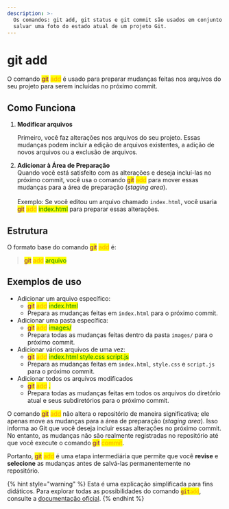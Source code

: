 ```yaml
---
description: >-
  Os comandos: git add, git status e git commit são usados em conjunto para
  salvar uma foto do estado atual de um projeto Git.
---
```


# git add

O comando <mark style="color:purple;">git</mark> <mark style="color:orange;">add</mark> é usado para preparar mudanças feitas nos arquivos do seu projeto para serem incluídas no próximo commit.

## **Como Funciona**

1.  **Modificar arquivos**

    Primeiro, você faz alterações nos arquivos do seu projeto. Essas mudanças podem incluir a edição de arquivos existentes, a adição de novos arquivos ou a exclusão de arquivos.&#x20;
2. **Adicionar à Área de Preparação**\
   Quando você está satisfeito com as alterações e deseja incluí-las no próximo commit, você usa o comando <mark style="color:purple;">git</mark> <mark style="color:orange;">add</mark> para mover essas mudanças para a área de preparação (_staging area_).\
   \
   Exemplo:  Se você editou um arquivo chamado `index.html`, você usaria <mark style="color:purple;">git</mark> <mark style="color:orange;">add</mark> <mark style="color:green;">index.html</mark> para preparar essas alterações.

## **Estrutura**

O formato base do comando <mark style="color:purple;">git</mark> <mark style="color:orange;">add</mark> é:

> <mark style="color:purple;">git</mark> <mark style="color:orange;">add</mark> <mark style="color:green;">arquivo</mark>

## **Exemplos de uso**

* Adicionar um arquivo específico:
  * <mark style="color:purple;">git</mark> <mark style="color:orange;">add</mark> <mark style="color:green;">index.html</mark>
  * Prepara as mudanças feitas em `index.html` para o próximo commit.
* Adicionar uma pasta específica:
  * <mark style="color:purple;">git</mark> <mark style="color:orange;">add</mark> <mark style="color:green;">images/</mark>
  * Prepara todas as mudanças feitas dentro da pasta `images/` para o próximo commit.
* Adicionar vários arquivos de uma vez:
  * <mark style="color:purple;">git</mark> <mark style="color:orange;">add</mark> <mark style="color:green;">index.html style.css script.js</mark>
  * Prepara as mudanças feitas em `index.html`, `style.css` e `script.js` para o próximo commit.
* Adicionar todos os arquivos modificados
  * <mark style="color:purple;">git</mark> <mark style="color:orange;">add</mark> <mark style="color:green;">.</mark>
  * Prepara todas as mudanças feitas em todos os arquivos do diretório atual e seus subdiretórios para o próximo commit.

O comando <mark style="color:purple;">git</mark> <mark style="color:orange;">add</mark> não altera o repositório de maneira significativa; ele apenas move as mudanças para a área de preparação (_staging area_). Isso informa ao Git que você deseja incluir essas alterações no próximo commit. No entanto, as mudanças não são realmente registradas no repositório até que você execute o comando <mark style="color:purple;">git</mark> <mark style="color:orange;">commit</mark>.&#x20;

Portanto, <mark style="color:purple;">git</mark> <mark style="color:orange;">add</mark> é uma etapa intermediária que permite que você **revise** e **selecione** as mudanças antes de salvá-las permanentemente no repositório.

{% hint style="warning" %}
Esta é uma explicação simplificada para fins didáticos. Para explorar todas as possibilidades do comando <mark style="color:purple;">`git`</mark><mark style="color:orange;">`add`</mark>, consulte a [documentação oficial](https://git-scm.com/docs/git-add/pt\_BR).
{% endhint %}
